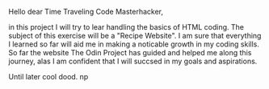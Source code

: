 Hello dear Time Traveling Code Masterhacker,

in this project I will try to lear handling the basics of HTML coding. The 
subject of this exercise will be a "Recipe Website". I am sure that 
everything I learned so far will aid me in making a noticable growth in my 
coding skills. So far the website The Odin Project has guided and helped 
me along this journey, alas I am confident that I will succsed in my goals 
and aspirations.

Until later cool dood. np
